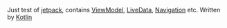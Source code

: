 Just test of [jetpack](https://developer.android.com/jetpack/docs/), contains [ViewModel](https://developer.android.com/topic/libraries/architecture/viewmodel), [LiveData](https://developer.android.com/topic/libraries/architecture/livedata), [Navigation](https://developer.android.com/topic/libraries/architecture/navigation/) etc.
Written by [Kotlin](http://kotlinlang.org/docs/reference/android-overview.html)